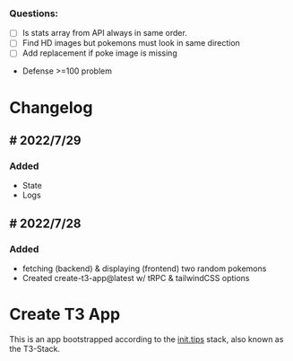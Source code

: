 ### Questions:

- [ ] Is stats array from API always in same order.
- [ ] Find HD images but pokemons must look in same direction
- [ ] Add replacement if poke image is missing
- Defense >=100 problem

#

# Changelog

## # 2022/7/29

### Added

- State
- Logs

## # 2022/7/28

### Added

- fetching (backend) & displaying (frontend) two random pokemons
- Created create-t3-app@latest w/ tRPC & tailwindCSS options

#

# Create T3 App

This is an app bootstrapped according to the [init.tips](https://init.tips) stack, also known as the T3-Stack.
